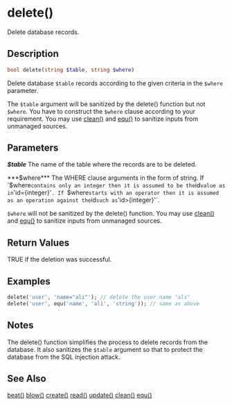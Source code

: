 delete()
========

Delete database records.

## Description

```php
bool delete(string $table, string $where)
```

Delete database `$table` records according to the given criteria in the `$where` parameter.

The `$table` argument will be sanitized by the delete() function but not `$where`. You have to construct the `$where` clause according to your requirement. You may use [clean()](clean.md) and [equ()](equ.md) to sanitize inputs from unmanaged sources.

## Parameters

***$table***
The name of the table where the records are to be deleted.

***$where***
The WHERE clause arguments in the form of string. If `$where` contains only an integer then it is assumed to be the `id` value as in `'id={integer}'`. If `$where` starts with an operator then it is assumed as an operation against the `id` such as `'id>{integer}'`.

`$where` will not be sanitized by the delete() function. You may use [clean()](clean.md) and [equ()](equ.md) to sanitize inputs from unmanaged sources.

## Return Values

TRUE if the deletion was successful.

## Examples

```php
delete('user', 'name="ali"'); // delete the user name "ali"
delete('user', equ('name', 'ali', 'string')); // same as above 
```

## Notes

The delete() function simplifies the process to delete records from the database. It also sanitizes the `$table` argument so that to protect the database from the SQL injection attack.

## See Also

[beat()](beat.md)
[blow()](blow.md)
[create()](create.md)
[read()](read.md)
[update()](update.md)
[clean()](clean.md)
[equ()](equ.md)
